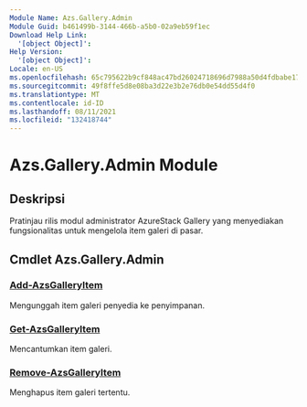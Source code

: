 ```yaml
---
Module Name: Azs.Gallery.Admin
Module Guid: b461499b-3144-466b-a5b0-02a9eb59f1ec
Download Help Link:
  '[object Object]': 
Help Version:
  '[object Object]': 
Locale: en-US
ms.openlocfilehash: 65c795622b9cf848ac47bd26024718696d7988a50d4fdbabe17946072d3194e1
ms.sourcegitcommit: 49f8ffe5d8e08ba3d22e3b2e76db0e54dd55d4f0
ms.translationtype: MT
ms.contentlocale: id-ID
ms.lasthandoff: 08/11/2021
ms.locfileid: "132418744"
---
```

# Azs.Gallery.Admin Module
## Deskripsi
Pratinjau rilis modul administrator AzureStack Gallery yang menyediakan fungsionalitas untuk mengelola item galeri di pasar.

## Cmdlet Azs.Gallery.Admin
### [Add-AzsGalleryItem](Add-AzsGalleryItem.md)
Mengunggah item galeri penyedia ke penyimpanan.

### [Get-AzsGalleryItem](Get-AzsGalleryItem.md)
Mencantumkan item galeri.

### [Remove-AzsGalleryItem](Remove-AzsGalleryItem.md)
Menghapus item galeri tertentu.

